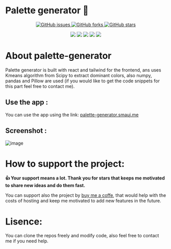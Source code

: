 # Palette generator 🎨

<p align="center">
   <a href="https://github.com/MahmoudFettal/palette-generator/issues">
      <img alt="GitHub issues" src="https://img.shields.io/github/issues/MahmoudFettal/palette-generator?style=flat&label=Issues"/>
   </a> 
   <a href="https://github.com/MahmoudFettal/palette-generator/network/members">
      <img alt="GitHub forks" src="https://img.shields.io/github/forks/MahmoudFettal/palette-generator"/>
   </a> 
   <a href="https://github.com/MahmoudFettal/palette-generator/stargazers">
      <img alt="GitHub stars" src="https://img.shields.io/github/stars/MahmoudFettal/palette-generator"/>
   </a>
<p>

<p align="center">
    <img src="https://img.shields.io/badge/react-%2320232a.svg?style=flat&logo=react&logoColor=%2361DAFB"/>
    <img src="https://img.shields.io/badge/tailwindcss-%2338B2AC.svg?style=flat&logo=tailwind-css&logoColor=white"/>
    <img src="https://img.shields.io/badge/python-3670A0?style=flat&logo=python&logoColor=ffdd54" />
    <img src="https://img.shields.io/badge/SciPy-%230C55A5.svg?style=flat&logo=scipy&logoColor=%white" />
    <img src="https://img.shields.io/badge/azure-%230072C6.svg?style=flat&logo=microsoftazure&logoColor=white"/>
</p>

# About palette-generator
Palette generator is built with react and tailwind for the frontend, ans uses Kmeans algorithm from Scipy to extract dominant colors, also numpy, pandas and Pillow are used (if you would like to get the code snippets for this part feel free to contact me).

## Use the app :
You can use the app using the link: [palette-generator.smauj.me](https://palette-generator.smauj.me/)

## Screenshot :
![image](https://user-images.githubusercontent.com/46266986/188326213-0b8c1577-882b-4606-bfac-fb4b6fbb06c6.png)


# How to support the project:
**:thumbsup: Your support means a lot. Thank you for stars that keeps me motivated to share new ideas and do them fast.**

You can support also the project by [buy me a coffe](https://www.buymeacoffee.com/mahmoudfettal), that would help with the costs of hosting and keep me motivated to add new features in the future. 

# Lisence:
You can clone the repos freely and modify code, also feel free to contact me if you need help. 
